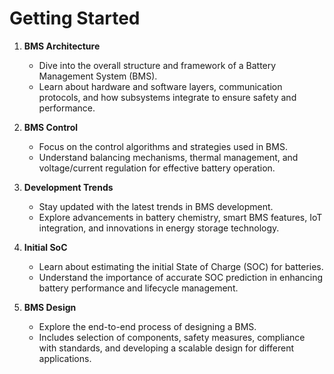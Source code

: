# Getting Started


1. **BMS Architecture**  
   - Dive into the overall structure and framework of a Battery Management System (BMS).  
   - Learn about hardware and software layers, communication protocols, and how subsystems integrate to ensure safety and performance.  

2. **BMS Control**  
   - Focus on the control algorithms and strategies used in BMS.  
   - Understand balancing mechanisms, thermal management, and voltage/current regulation for effective battery operation.  

3. **Development Trends**  
   - Stay updated with the latest trends in BMS development.  
   - Explore advancements in battery chemistry, smart BMS features, IoT integration, and innovations in energy storage technology.  

4. **Initial SoC**  
   - Learn about estimating the initial State of Charge (SOC) for batteries.  
   - Understand the importance of accurate SOC prediction in enhancing battery performance and lifecycle management.  

5. **BMS Design**  
   - Explore the end-to-end process of designing a BMS.  
   - Includes selection of components, safety measures, compliance with standards, and developing a scalable design for different applications.
